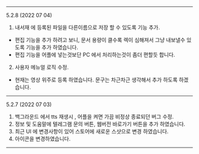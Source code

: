 
---
5.2.8 (2022 07 04)
1. 내서재 에 등록된 파일을 다른이름으로 저장 할 수 있도록 기능 추가. 
  - 편집 기능을 추가 하려고 보니, 문서 용량이 클수록 렉이 심해져서 그냥 내보낼수 있도록 기능을 추가 하였습니다. 
  - 편집 기능을 어플에 넣는것보단 PC 에서 처리하는것이 좀더 편할듯 합니다. 

2. 사용자 메뉴얼 로직 수정. 
  - 현재는 영상 위주로 등록 하였습니다. 문구는 차근차근 생각해서 추가 하도록 하겠습니다. 

---

5.2.7 (2022 07 03)
1. 백그라운드 에서 tts 재생시 , 어플을 켜면 가끔 비정상 종료되던 버그 수정. 
2. 정보 및 도움말에 텔레그램 문의 버튼, 웹버전 바로가기 버튼을 추가 하였습니다. 
3. 최근 UI 에 변경사항이 있어 스토어에 새로운 스샷으로 변경 하였습니다. 
4. 아이콘을 변경하였습니다. 

---